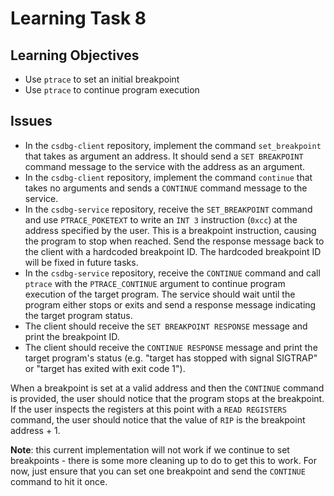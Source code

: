 # Learning Task 8

## Learning Objectives

* Use `ptrace` to set an initial breakpoint
* Use `ptrace` to continue program execution

## Issues

* In the `csdbg-client` repository, implement the command `set_breakpoint` that
    takes as argument an address. It should send a `SET BREAKPOINT` command
    message to the service with the address as an argument.
* In the `csdbg-client` repository, implement the command `continue` that takes
    no arguments and sends a `CONTINUE` command message to the service.
* In the `csdbg-service` repository, receive the `SET_BREAKPOINT` command and
    use `PTRACE_POKETEXT` to write an `INT 3` instruction (`0xcc`) at the
    address specified by the user. This is a breakpoint instruction, causing
    the program to stop when reached. Send the response message back to the
    client with a hardcoded breakpoint ID. The hardcoded breakpoint ID will be
    fixed in future tasks.
* In the `csdbg-service` repository, receive the `CONTINUE` command and call
    `ptrace` with the `PTRACE_CONTINUE` argument to continue program execution
    of the target program. The service should wait until the program either
    stops or exits and send a response message indicating the target program
    status.
* The client should receive the `SET BREAKPOINT RESPONSE` message and print the
    breakpoint ID.
* The client should receive the `CONTINUE RESPONSE` message and print the
    target program's status (e.g. "target has stopped with signal SIGTRAP" or
    "target has exited with exit code 1").

When a breakpoint is set at a valid address and then the `CONTINUE` command is
provided, the user should notice that the program stops at the breakpoint.
If the user inspects the registers at this point with a `READ REGISTERS`
command, the user should notice that the value of `RIP` is the breakpoint
address + 1.

**Note**: this current implementation will not work if we continue to set
breakpoints - there is some more cleaning up to do to get this to work. For
now, just ensure that you can set one breakpoint and send the `CONTINUE`
command to hit it once.
